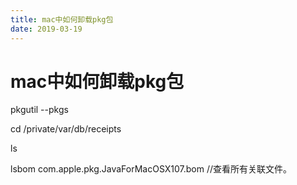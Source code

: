 ```yaml
---
title: mac中如何卸载pkg包
date: 2019-03-19
---
```




# mac中如何卸载pkg包

pkgutil --pkgs

cd /private/var/db/receipts 

ls

lsbom com.apple.pkg.JavaForMacOSX107.bom //查看所有关联文件。